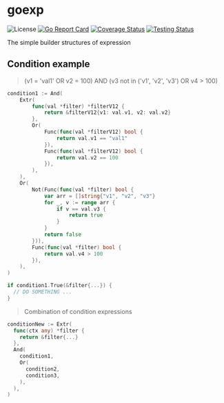 # goexp

![License](https://img.shields.io/github/license/geniusrabbit/goexp)
[![Go Report Card](https://goreportcard.com/badge/github.com/geniusrabbit/goexp)](https://goreportcard.com/report/github.com/geniusrabbit/goexp)
[![Coverage Status](https://coveralls.io/repos/github/geniusrabbit/goexp/badge.svg?branch=main)](https://coveralls.io/github/geniusrabbit/goexp?branch=main)
[![Testing Status](https://github.com/geniusrabbit/goexp/workflows/Tests/badge.svg)](https://github.com/geniusrabbit/goexp/actions?workflow=Tests)

The simple builder structures of expression

## Condition example

> (v1 = 'val1' OR v2 = 100) AND (v3 not in ('v1', 'v2', 'v3') OR v4 > 100)
```go
condition1 := And(
	Extr(
		func(val *filter) *filterV12 {
			return &filterV12{v1: val.v1, v2: val.v2}
		},
		Or(
			Func(func(val *filterV12) bool {
				return val.v1 == "val1"
			}),
			Func(func(val *filterV12) bool {
				return val.v2 == 100
			}),
		),
	),
	Or(
		Not(Func(func(val *filter) bool {
			var arr = []string{"v1", "v2", "v3"}
			for _, v := range arr {
				if v == val.v3 {
					return true
				}
			}
			return false
		})),
		Func(func(val *filter) bool {
			return val.v4 > 100
		}),
	),
)

if condition1.True(&filter{...}) {
  // DO SOMETHING ...
}
```

> Combination of condition expressions
```go
conditionNew := Extr(
  func(ctx any) *filter {
    return &filter{...}
  },
  And(
    condition1,
    Or(
      condition2,
      condition3,
    ),
  ),
)
```
